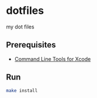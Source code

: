 # dotfiles

my dot files

## Prerequisites
- [Command Line Tools for Xcode](https://developer.apple.com/download/more/)

## Run

```bash
make install
```

